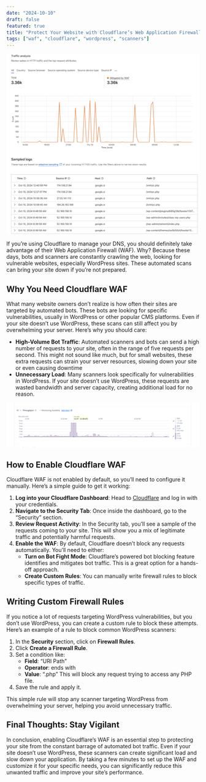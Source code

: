 ```yaml
---
date: "2024-10-10"
draft: false
featured: true
title: "Protect Your Website with Cloudflare’s Web Application Firewall (WAF)"
tags: ["waf", "cloudflare", "wordpress", "scanners"]
---
```

![Featured](waf.png)

If you’re using Cloudflare to manage your DNS, you should definitely take advantage of their Web Application Firewall (WAF). Why? Because these days, bots and scanners are constantly crawling the web, looking for vulnerable websites, especially WordPress sites. These automated scans can bring your site down if you’re not prepared.

## Why You Need Cloudflare WAF

What many website owners don’t realize is how often their sites are targeted by automated bots. These bots are looking for specific vulnerabilities, usually in WordPress or other popular CMS platforms. Even if your site doesn’t use WordPress, these scans can still affect you by overwhelming your server. Here’s why you should care:

- **High-Volume Bot Traffic**: Automated scanners and bots can send a high number of requests to your site, often in the range of five requests per second. This might not sound like much, but for small websites, these extra requests can strain your server resources, slowing down your site or even causing downtime
- **Unnecessary Load**: Many scanners look specifically for vulnerabilities in WordPress. If your site doesn’t use WordPress, these requests are wasted bandwidth and server capacity, creating additional load for no reason.

![Featured](rps.png)


## How to Enable Cloudflare WAF

Cloudflare WAF is not enabled by default, so you’ll need to configure it manually. Here’s a simple guide to get it working:

1. **Log into your Cloudflare Dashboard**: Head to [Cloudflare](https://www.cloudflare.com/) and log in with your credentials.
2. **Navigate to the Security Tab**: Once inside the dashboard, go to the “Security” section.
3. **Review Request Activity**: In the Security tab, you’ll see a sample of the requests coming to your site. This will show you a mix of legitimate traffic and potentially harmful requests.
4. **Enable the WAF**: By default, Cloudflare doesn’t block any requests automatically. You’ll need to either:
   - **Turn on Bot Fight Mode**: Cloudflare’s powered bot blocking feature identifies and mitigates bot traffic. This is a great option for a hands-off approach.
   - **Create Custom Rules**: You can manually write firewall rules to block specific types of traffic.

## Writing Custom Firewall Rules

If you notice a lot of requests targeting WordPress vulnerabilities, but you don’t use WordPress, you can create a custom rule to block these attempts. Here’s an example of a rule to block common WordPress scanners:

1. In the **Security** section, click on **Firewall Rules**.
2. Click **Create a Firewall Rule**.
3. Set a condition like:  
   - **Field**: “URI Path”  
   - **Operator**: ends with  
   - **Value**: “.php”
   This will block any request trying to access any PHP file.
4. Save the rule and apply it.

This simple rule will stop any scanner targeting WordPress from overwhelming your server, helping you avoid unnecessary traffic.

## Final Thoughts: Stay Vigilant

In conclusion, enabling Cloudflare’s WAF is an essential step to protecting your site from the constant barrage of automated bot traffic. Even if your site doesn’t use WordPress, these scanners can create significant load and slow down your application. By taking a few minutes to set up the WAF and customize it for your specific needs, you can significantly reduce this unwanted traffic and improve your site’s performance.